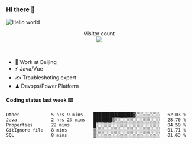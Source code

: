 ### Hi there 👋

<img src="https://raw.githubusercontent.com/sagar-viradiya/sagar-viradiya/master/resources/banner.png" alt="Hello world">
<p align="center"> 
  Visitor count<br/>
  <img src="https://profile-counter.glitch.me/youszoe/count.svg" />
</p>
<br/>

- 🍻 Work at Beijing 
- ⚡  Java/Vue
- ✍️  Troubleshoting expert
- ♟  Devops/Power Platform 

#### Coding status last week ⌨️

<!--START_SECTION:waka-->
```text
Other            5 hrs 9 mins    ███████████████▓░░░░░░░░░   62.03 % 
Java             2 hrs 23 mins   ███████▒░░░░░░░░░░░░░░░░░   28.70 % 
Properties       22 mins         █░░░░░░░░░░░░░░░░░░░░░░░░   04.59 % 
GitIgnore file   8 mins          ▒░░░░░░░░░░░░░░░░░░░░░░░░   01.71 % 
SQL              8 mins          ▒░░░░░░░░░░░░░░░░░░░░░░░░   01.63 % 
```
<!--END_SECTION:waka-->

<br/>
<center><img src="http://ghchart.rshah.org/409ba5/yousazoe" alt="" /></center>


